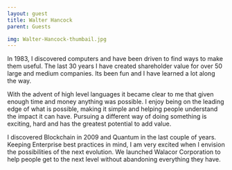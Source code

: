```yaml
---
layout: guest
title: Walter Hancock
parent: Guests

img: Walter-Hancock-thumbail.jpg
---
```





In 1983, I discovered computers and have been driven to find ways to make them useful. The last 30 years I have created shareholder value for over 50 large and medium companies. Its been fun and I have learned a lot along the way.

With the advent of high level languages it became clear to me that given enough time and money anything was possible. I enjoy being on the leading edge of what is possible, making it simple and helping people understand the impact it can have. Pursuing a different way of doing something is exciting, hard and has the greatest potential to add value.

I discovered Blockchain in 2009 and Quantum in the last couple of years. Keeping Enterprise best practices in mind, I am very excited when I envision the possibilities of the next evolution. We launched Walacor Corporation to help people get to the next level without abandoning everything they have.

